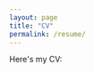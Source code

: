 ```yaml
---
layout: page
title: "CV"
permalink: /resume/
---
```


Here's my CV:

<object data="/assets/theActualCV_for github_jan24.pdf" width="100%" height="600"></object>
